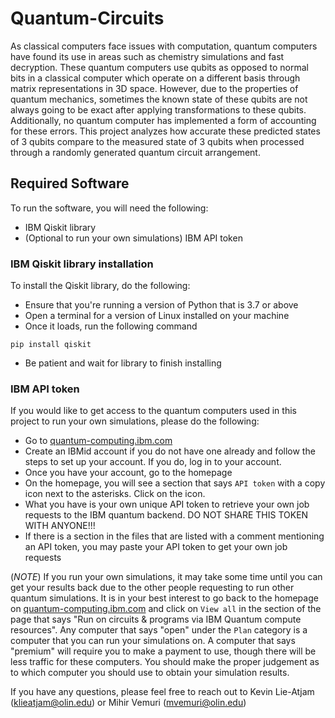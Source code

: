 # Quantum-Circuits
As classical computers face issues with computation, quantum computers have found its use in areas such as chemistry simulations and fast decryption. These quantum computers use qubits as opposed to normal bits in a classical computer which operate on a different basis through matrix representations in 3D space. However, due to the properties of quantum mechanics, sometimes the known state of these qubits are not always going to be exact after applying transformations to these qubits. Additionally, no quantum computer has implemented a form of accounting for these errors. This project analyzes how accurate these predicted states of 3 qubits compare to the measured state of 3 qubits when processed through a randomly generated quantum circuit arrangement.

## Required Software
To run the software, you will need the following:
* IBM Qiskit library
* (Optional to run your own simulations) IBM API token

### IBM Qiskit library installation
To install the Qiskit library, do the following:
* Ensure that you're running a version of Python that is 3.7 or above
* Open a terminal for a version of Linux installed on your machine
* Once it loads, run the following command
```
pip install qiskit
```
* Be patient and wait for library to finish installing

### IBM API token
If you would like to get access to the quantum computers used in this project to run your own simulations, please do the following:
* Go to [quantum-computing.ibm.com](https://quantum-computing.ibm.com)
* Create an IBMid account if you do not have one already and follow the steps to set up your account. If you do, log in to your account.
* Once you have your account, go to the homepage
* On the homepage, you will see a section that says `API token` with a copy icon next to the asterisks. Click on the icon.
* What you have is your own unique API token to retrieve your own job requests to the IBM quantum backend. DO NOT SHARE THIS TOKEN WITH ANYONE!!!
* If there is a section in the files that are listed with a comment mentioning an API token, you may paste your API token to get your own job requests

(*NOTE*) If you run your own simulations, it may take some time until you can get your results back due to the other people requesting to run other quantum simulations. It is in your best interest to go back to the homepage on [quantum-computing.ibm.com](https://quantum-computing.ibm.com) and click on `View all` in the section of the page that says "Run on circuits & programs via IBM Quantum compute resources". Any computer that says "open" under the `Plan` category is a computer that you can run your simulations on. A computer that says "premium" will require you to make a payment to use, though there will be less traffic for these computers. You should make the proper judgement as to which computer you should use to obtain your simulation results.

If you have any questions, please feel free to reach out to Kevin Lie-Atjam (klieatjam@olin.edu) or Mihir Vemuri (mvemuri@olin.edu)
